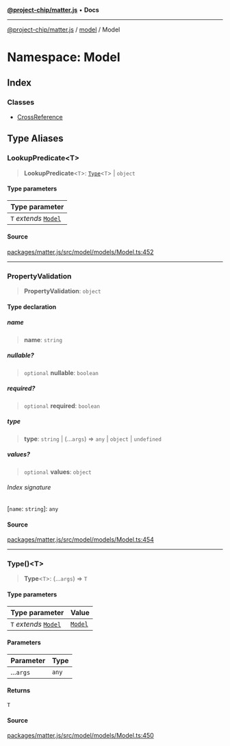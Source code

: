 [**@project-chip/matter.js**](../../../README.md) • **Docs**

***

[@project-chip/matter.js](../../../modules.md) / [model](../../README.md) / Model

# Namespace: Model

## Index

### Classes

- [CrossReference](classes/CrossReference.md)

## Type Aliases

### LookupPredicate\<T\>

> **LookupPredicate**\<`T`\>: [`Type`](README.md#typet)\<`T`\> \| `object`

#### Type parameters

| Type parameter |
| :------ |
| `T` *extends* [`Model`](../../classes/Model.md) |

#### Source

[packages/matter.js/src/model/models/Model.ts:452](https://github.com/project-chip/matter.js/blob/7a8cbb56b87d4ccf34bec5a9a95ab40a1711324f/packages/matter.js/src/model/models/Model.ts#L452)

***

### PropertyValidation

> **PropertyValidation**: `object`

#### Type declaration

##### name

> **name**: `string`

##### nullable?

> `optional` **nullable**: `boolean`

##### required?

> `optional` **required**: `boolean`

##### type

> **type**: `string` \| (...`args`) => `any` \| `object` \| `undefined`

##### values?

> `optional` **values**: `object`

###### Index signature

 \[`name`: `string`\]: `any`

#### Source

[packages/matter.js/src/model/models/Model.ts:454](https://github.com/project-chip/matter.js/blob/7a8cbb56b87d4ccf34bec5a9a95ab40a1711324f/packages/matter.js/src/model/models/Model.ts#L454)

***

### Type()\<T\>

> **Type**\<`T`\>: (...`args`) => `T`

#### Type parameters

| Type parameter | Value |
| :------ | :------ |
| `T` *extends* [`Model`](../../classes/Model.md) | [`Model`](../../classes/Model.md) |

#### Parameters

| Parameter | Type |
| :------ | :------ |
| ...`args` | `any` |

#### Returns

`T`

#### Source

[packages/matter.js/src/model/models/Model.ts:450](https://github.com/project-chip/matter.js/blob/7a8cbb56b87d4ccf34bec5a9a95ab40a1711324f/packages/matter.js/src/model/models/Model.ts#L450)
